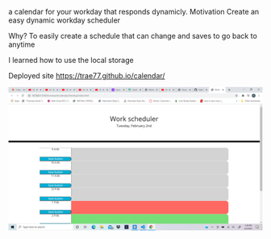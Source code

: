 a calendar for your workday that responds dynamicly.
Motivation
Create an easy dynamic workday scheduler

Why?
To easily create a schedule that can change and saves to go back to anytime

I learned how to use the local storage 

Deployed site
https://trae77.github.io/calendar/


<img src="./password.png" >


